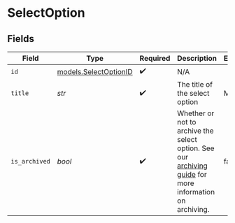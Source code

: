 # SelectOption


## Fields

| Field                                                                                                                                  | Type                                                                                                                                   | Required                                                                                                                               | Description                                                                                                                            | Example                                                                                                                                |
| -------------------------------------------------------------------------------------------------------------------------------------- | -------------------------------------------------------------------------------------------------------------------------------------- | -------------------------------------------------------------------------------------------------------------------------------------- | -------------------------------------------------------------------------------------------------------------------------------------- | -------------------------------------------------------------------------------------------------------------------------------------- |
| `id`                                                                                                                                   | [models.SelectOptionID](../models/selectoptionid.md)                                                                                   | :heavy_check_mark:                                                                                                                     | N/A                                                                                                                                    |                                                                                                                                        |
| `title`                                                                                                                                | *str*                                                                                                                                  | :heavy_check_mark:                                                                                                                     | The title of the select option                                                                                                         | Medium                                                                                                                                 |
| `is_archived`                                                                                                                          | *bool*                                                                                                                                 | :heavy_check_mark:                                                                                                                     | Whether or not to archive the select option. See our [archiving guide](/docs/archiving-vs-deleting) for more information on archiving. | false                                                                                                                                  |